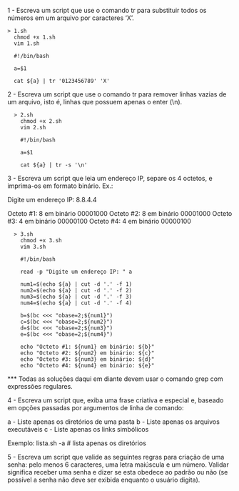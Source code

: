 1 - Escreva um script que use o comando tr para substituir todos os números em um arquivo por caracteres ‘X’.

    > 1.sh
      chmod +x 1.sh
      vim 1.sh

      #!/bin/bash

      a=$1

      cat ${a} | tr '0123456789' 'X'
  
  
2 - Escreva um script que use o comando tr para remover linhas vazias de um arquivo, isto é, linhas que possuem apenas o enter (\n).
  
      > 2.sh
        chmod +x 2.sh
        vim 2.sh

        #!/bin/bash

        a=$1

        cat ${a} | tr -s '\n'
    

3 - Escreva um script que leia um endereço IP, separe os 4 octetos, e imprima-os em formato binário. Ex.:

Digite um endereço IP: 8.8.4.4

Octeto #1: 8 em binário 00001000
Octeto #2: 8 em binário 00001000
Octeto #3: 4 em binário 00000100
Octeto #4: 4 em binário 00000100

      > 3.sh
        chmod +x 3.sh
        vim 3.sh

        #!/bin/bash

        read -p "Digite um endereço IP: " a

        num1=$(echo ${a} | cut -d '.' -f 1)
        num2=$(echo ${a} | cut -d '.' -f 2)
        num3=$(echo ${a} | cut -d '.' -f 3)
        num4=$(echo ${a} | cut -d '.' -f 4)

        b=$(bc <<< "obase=2;${num1}")
        c=$(bc <<< "obase=2;${num2}")
        d=$(bc <<< "obase=2;${num3}")
        e=$(bc <<< "obase=2;${num4}")

        echo "Octeto #1: ${num1} em binário: ${b}"
        echo "Octeto #2: ${num2} em binário: ${c}"
        echo "Octeto #3: ${num3} em binário: ${d}"
        echo "Octeto #4: ${num4} em binário: ${e}"



*** Todas as soluções daqui em diante devem usar o comando grep com expressões regulares.


4 - Escreva um script que, exiba uma frase criativa e especial e, baseado em opções passadas por argumentos de linha de comando:

a - Liste apenas os diretórios de uma pasta
b - Liste apenas os arquivos executáveis
c - Liste apenas os links simbólicos

Exemplo: lista.sh -a # lista apenas os diretórios

5 - Escreva um script que valide as seguintes regras para criação de uma senha: pelo menos 6 caracteres, uma letra maiúscula e um número. Validar significa receber uma senha e dizer se esta obedece ao padrão ou não (se possível a senha não deve ser exibida enquanto o usuário digita).



